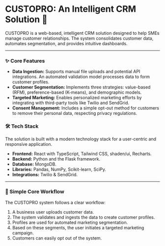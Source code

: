# **CUSTOPRO: An Intelligent CRM Solution** 🚀

CUSTOPRO is a web-based, intelligent CRM solution designed to help SMEs manage customer relationships. The system consolidates customer data, automates segmentation, and provides intuitive dashboards.

---

### **✨ Core Features**

* **Data Ingestion:** Supports manual file uploads and potential API integrations. An automated validation model processes data to form customer profiles.
* **Customer Segmentation:** Implements three strategies: value-based (RFM), preference-based (K-means), and demographic models.
* **Targeted Marketing:** Enables personalized marketing efforts by integrating with third-party tools like Twilio and SendGrid.
* **Consent Management:** Includes a simple opt-out method for customers to remove their personal data, respecting privacy regulations.

### **🛠️ Tech Stack**

The solution is built with a modern technology stack for a user-centric and responsive application.

* **Frontend:** React with TypeScript, Tailwind CSS, shaden/ui, Recharts.
* **Backend:** Python and the Flask framework.
* **Database:** MongoDB.
* **Libraries:** Pandas, NumPy, Scikit-learn, SciPy.
* **Integrations:** Twilio & SendGrid.

---

### **🔄 Simple Core Workflow**

The CUSTOPRO system follows a clear workflow:

1.  A business user uploads customer data.
2.  The system validates and ingests the data to create customer profiles.
3.  Profiles are used for automated marketing segmentation.
4.  Based on these segments, the user initiates a targeted marketing campaign.
5.  Customers can easily opt out of the system.

